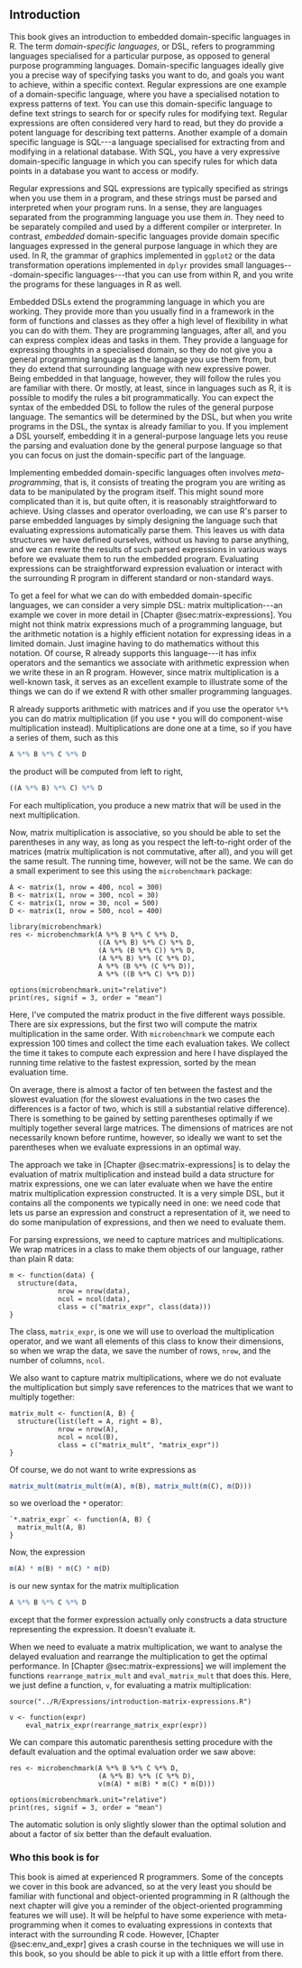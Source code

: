 
## Introduction

This book gives an introduction to embedded domain-specific languages in R. The term *domain-specific languages,* or DSL, refers to programming languages specialised for a particular purpose, as opposed to general purpose programming languages. Domain-specific languages ideally give you a precise way of specifying tasks you want to do, and goals you want to achieve, within a specific context. Regular expressions are one example of a domain-specific language, where you have a specialised notation to express patterns of text. You can use this domain-specific language to define text strings to search for or specify rules for modifying text. Regular expressions are often considered very hard to read, but they do provide a potent language for describing text patterns. Another example of a domain specific language is SQL---a language specialised for extracting from and modifying in a relational database. With SQL, you have a very expressive domain-specific language in which you can specify rules for which data points in a database you want to access or modify.

Regular expressions and SQL expressions are typically specified as strings when you use them in a program, and these strings must be parsed and interpreted when your program runs. In a sense, they are languages separated from the programming language you use them *in*. They need to be separately compiled and used by a different compiler or interpreter. In contrast, *embedded* domain-specific languages provide domain specific languages expressed in the general purpose language in which they are used. In R, the grammar of graphics implemented in `ggplot2` or the data transformation operations implemented in `dplyr` provides small languages---domain-specific languages---that you can use from within R, and you write the programs for these languages in R as well.

Embedded DSLs extend the programming language in which you are working. They provide more than you usually find in a framework in the form of functions and classes as they offer a high level of flexibility in what you can do with them. They are programming languages, after all, and you can express complex ideas and tasks in them. They provide a language for expressing thoughts in a specialised domain, so they do not give you a general programming language as the language you use them from, but they do extend that surrounding language with new expressive power. Being embedded in that language, however, they will follow the rules you are familiar with there. Or mostly, at least, since in languages such as R, it is possible to modify the rules a bit programmatically. You can expect the syntax of the embedded DSL to follow the rules of the general purpose language. The semantics will be determined by the DSL, but when you write programs in the DSL, the syntax is already familiar to you. If you implement a DSL yourself, embedding it in a general-purpose language lets you reuse the parsing and evaluation done by the general purpose language so that you can focus on just the domain-specific part of the language.

Implementing embedded domain-specific languages often involves *meta-programming*, that is, it consists of treating the program you are writing as data to be manipulated by the program itself. This might sound more complicated than it is, but quite often, it is reasonably straightforward to achieve. Using classes and operator overloading, we can use R's parser to parse embedded languages by simply designing the language such that evaluating expressions automatically parse them. This leaves us with data structures we have defined ourselves, without us having to parse anything, and we can rewrite the results of such parsed expressions in various ways before we evaluate them to run the embedded program. Evaluating expressions can be straightforward expression evaluation or interact with the surrounding R program in different standard or non-standard ways.

To get a feel for what we can do with embedded domain-specific languages, we can consider a very simple DSL: matrix multiplication---an example we cover in more detail in [Chapter @sec:matrix-expressions]. You might not think matrix expressions much of a programming language, but the arithmetic notation is a highly efficient notation for expressing ideas in a limited domain. Just imagine having to do mathematics without this notation. Of course, R already supports this language---it has infix operators and the semantics we associate with arithmetic expression when we write these in an R program. However, since matrix multiplication is a well-known task, it serves as an excellent example to illustrate some of the things we can do if we extend R with other smaller programming languages.

R already supports arithmetic with matrices and if you use the operator `%*%` you can do matrix multiplication (if you use `*` you will do component-wise multiplication instead). Multiplications are done one at a time, so if you have a series of them, such as this

```r
A %*% B %*% C %*% D
```

the product will be computed from left to right,

```r
((A %*% B) %*% C) %*% D
```

For each multiplication, you produce a new matrix that will be used in the next multiplication.

Now, matrix multiplication is associative, so you should be able to set the parentheses in any way, as long as you respect the left-to-right order of the matrices (matrix multiplication is not commutative, after all), and you will get the same result. The running time, however, will not be the same. We can do a small experiment to see this using the `microbenchmark` package:

```{r, cache=TRUE}
A <- matrix(1, nrow = 400, ncol = 300)
B <- matrix(1, nrow = 300, ncol = 30)
C <- matrix(1, nrow = 30, ncol = 500)
D <- matrix(1, nrow = 500, ncol = 400)

library(microbenchmark)
res <- microbenchmark(A %*% B %*% C %*% D,
                      ((A %*% B) %*% C) %*% D,
                      (A %*% (B %*% C)) %*% D,
                      (A %*% B) %*% (C %*% D),
                      A %*% (B %*% (C %*% D)),
                      A %*% ((B %*% C) %*% D))

options(microbenchmark.unit="relative")
print(res, signif = 3, order = "mean")
```

Here, I've computed the matrix product in the five different ways possible. There are six expressions, but the first two will compute the matrix multiplication in the same order. With `microbenchmark` we compute each expression 100 times and collect the time each evaluation takes. We collect the time it takes to compute each expression and here I have displayed the running time relative to the fastest expression, sorted by the mean evaluation time.

On average, there is almost a factor of ten between the fastest and the slowest evaluation (for the slowest evaluations in the two cases the differences is a factor of two, which is still a substantial relative difference). There is something to be gained by setting parentheses optimally if we multiply together several large matrices. The dimensions of matrices are not necessarily known before runtime, however, so ideally we want to set the parentheses when we evaluate expressions in an optimal way.

The approach we take in [Chapter @sec:matrix-expressions] is to delay the evaluation of matrix multiplication and instead build a data structure for matrix expressions, one we can later evaluate when we have the entire matrix multiplication expression constructed. It is a very simple DSL, but it contains all the components we typically need in one: we need code that lets us parse an expression and construct a representation of it, we need to do some manipulation of expressions, and then we need to evaluate them. 

For parsing expressions, we need to capture matrices and multiplications. We wrap matrices in a class to make them objects of our language, rather than plain R data:

```{r}
m <- function(data) {
  structure(data, 
            nrow = nrow(data),
            ncol = ncol(data),
            class = c("matrix_expr", class(data)))
}
```

The class, `matrix_expr`, is one we will use to overload the multiplication operator, and we want all elements of this class to know their dimensions, so when we wrap the data, we save the number of rows, `nrow`, and the number of columns, `ncol`.

We also want to capture matrix multiplications, where we do not evaluate the multiplication but simply save references to the matrices that we want to multiply together:

```{r}
matrix_mult <- function(A, B) {
  structure(list(left = A, right = B),
            nrow = nrow(A),
            ncol = ncol(B),
            class = c("matrix_mult", "matrix_expr"))
}
```

Of course, we do not want to write expressions as

```r
matrix_mult(matrix_mult(m(A), m(B), matrix_mult(m(C), m(D)))
```

so we overload the `*` operator:

```{r}
`*.matrix_expr` <- function(A, B) {
  matrix_mult(A, B)
}
```

Now, the expression 

```r
m(A) * m(B) * m(C) * m(D)
```

is our new syntax for the matrix multiplication

```r
A %*% B %*% C %*% D
```

except that the former expression actually only constructs a data structure representing the expression. It doesn't evaluate it.

When we need to evaluate a matrix multiplication, we want to analyse the delayed evaluation and rearrange the multiplication to get the optimal performance. In [Chapter @sec:matrix-expressions] we will implement the functions `rearrange_matrix_mult` and `eval_matrix_mult` that does this. Here, we just define a function, `v`, for evaluating a matrix multiplication:

```{r, echo=FALSE}
source("../R/Expressions/introduction-matrix-expressions.R")
```

```{r}
v <- function(expr)
    eval_matrix_expr(rearrange_matrix_expr(expr))
```

We can compare this automatic parenthesis setting procedure with the default evaluation and the optimal evaluation order we saw above:

```{r, cache=FALSE}
res <- microbenchmark(A %*% B %*% C %*% D,
                      (A %*% B) %*% (C %*% D),
                      v(m(A) * m(B) * m(C) * m(D)))

options(microbenchmark.unit="relative")
print(res, signif = 3, order = "mean")
```

The automatic solution is only slightly slower than the optimal solution and about a factor of six better than the default evaluation.

### Who this book is for

This book is aimed at experienced R programmers. Some of the concepts we cover in this book are advanced, so at the very least you should be familiar with functional and object-oriented programming in R (although the next chapter will give you a reminder of the object-oriented programming features we will use). It will be helpful to have some experience with meta-programming when it comes to evaluating expressions in contexts that interact with the surrounding R code. However, [Chapter @sec:env_and_expr] gives a crash course in the techniques we will use in this book, so you should be able to pick it up with a little effort from there.
